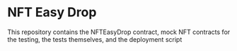 # NFT Easy Drop

This repository contains the NFTEasyDrop contract, mock NFT contracts for the testing, the tests themselves, and the deployment script
